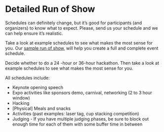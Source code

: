 # Detailed Run of Show

Schedules can definitely change, but it’s good for participants (and organizers) to know what to expect. Please, send us your schedule and we can help ensure it’s realistic.

Take a look at example schedules to see what makes the most sense for you. Our [sample run of show](https://docs.google.com/spreadsheets/d/1e2B4-AYUU3Y0xFmiTGLYfRosP2IdXxF1Ud5GvGh-6cE/edit?usp=sharing), will help you create a full and complete event schedule.

Decide whether to do a 24 -hour or 36-hour hackathon. Then take a look at example schedules to see what makes the most sense for you.

All schedules include:

* Keynote opening speech
* Expo activities like sponsors demo, carnival, networking (2 to 3 hour window)
* Hacking
* \[Physical] Meals and snacks
* Activities (past examples: laser tag, cup stacking competition)
* Judging - If you have multiple judging phases, be sure to block out enough time for each of them with some buffer time in between
